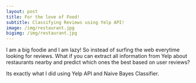 ```yaml
---
layout: post
title: For the love of Food!
subtitle: Classifying Reviews using Yelp API!
image: /img/restaurant.jpg
bigimg: /img/restaurant.jpg
---
```


I am a big foodie and I am lazy!
So instead of surfing the web everytime looking for reviews. What if you can extract all information from Yelp about restaurants nearby and predict which ones the best based on user reviews?

Its exactly what I did using Yelp API and Naive Bayes Classifier. 

